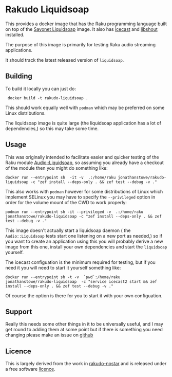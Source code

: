 # Rakudo Liquidsoap

This provides a docker image that has the Raku programming language built on top of the [Savonet Liquidsoap](https://hub.docker.com/r/savonet/liquidsoap) image.  It also has [icecast](http://icecast.org/) and [libshout](https://gitlab.xiph.org/xiph/icecast-libshout/) installed.

The purpose of this image is primarily for testing Raku audio streaming applications.

It should track the latest released version of `liquidsoap`.

## Building

To build it locally you can just do:

     docker build -t rakudo-liquidsoap .

This should work equally well with `podman` which may be preferred on some Linux distributions.

The liquidsoap image is quite large (the liquidsoap application has a lot of dependencies,) so this may take some time.

## Usage

This was originally intended to facilitate easier and quicker testing of
the Raku module [Audio::Liquidsoap](https://github.com/jonathanstowe/Audio-Liquidsoap/), so assuming you already have a checkout of the module then you might do something like:

    docker run --entrypoint sh  -it -v  .:/home/raku jonathanstowe/rakudo-liquidsoap -c "zef install --deps-only . && zef test --debug -v ."

This also works with `podman` however for some distributions of Linux which implement SELinux you may have to specify the `--privileged` option in order for the volume mount of the CWD to work properly:

    podman run --entrypoint sh -it --privileged -v  .:/home/raku jonathanstowe/rakudo-liquidsoap -c "zef install --deps-only . && zef test --debug -v ."

This image doesn't actually start a liquidsoap daemon ( the `Audio::Liquidsoap` tests start one listening on a new port as needed,) so if you want to create an application using this you will probably derive a new image from this one, install your own dependencies and start the `liquidsoap` yourself.

The icecast configuation is the minimum required for testing, but if you need it you will need to start it yourself  something like:

    docker run --entrypoint sh -t -v  `pwd`:/home/raku jonathanstowe/rakudo-liquidsoap  -c "service icecast2 start && zef install --deps-only . && zef test --debug -v ."

Of course the option is there for you to start it with your own configuation.

## Support

Really this needs some other things in it to be universally useful, and I may get round to adding them at some point but if there is something you need changing please make an issue on [github](https://github.com/jonathanstowe/rakudo-liquidsoap/issues)

## Licence

This is largely derived from the work in [rakudo-nostar](https://github.com/JJ/rakudo-nostar) and is released under a free software [licence](LICENCE).


